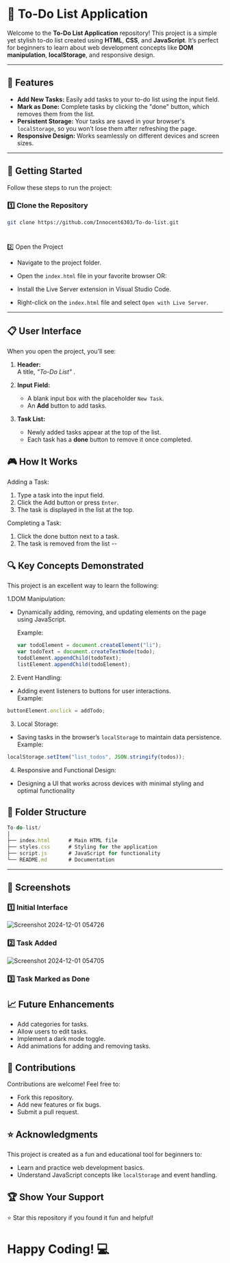# 📝 To-Do List Application  

Welcome to the **To-Do List Application** repository! This project is a simple yet stylish to-do list created using **HTML**, **CSS**, and **JavaScript**. It’s perfect for beginners to learn about web development concepts like **DOM manipulation**, **localStorage**, and responsive design.  

---

## 🌟 Features  
- **Add New Tasks:** Easily add tasks to your to-do list using the input field.  
- **Mark as Done:** Complete tasks by clicking the "done" button, which removes them from the list.  
- **Persistent Storage:** Your tasks are saved in your browser's `localStorage`, so you won’t lose them after refreshing the page.  
- **Responsive Design:** Works seamlessly on different devices and screen sizes.  

---

## 🚀 Getting Started  

Follow these steps to run the project:  

### 1️⃣ Clone the Repository  
```bash
git clone https://github.com/Innocent6303/To-do-list.git
```
#

2️⃣ Open the Project
  
  *  Navigate to the project folder.
    
  *  Open the `index.html` file in your favorite browser OR:
    
  *  Install the Live Server extension in Visual Studio Code.
    
  *  Right-click on the `index.html` file and select `Open with Live Server`.
    
---

## 📋 User Interface

When you open the project, you’ll see:

1. **Header:**  
   A title, *"To-Do List"* .  

2. **Input Field:**  
   - A blank input box with the placeholder `New Task`.  
   - An **Add** button to add tasks.  

3. **Task List:**  
   - Newly added tasks appear at the top of the list.  
   - Each task has a **done** button to remove it once completed.  
  
          
        
## 🎮 How It Works
Adding a Task:

  1. Type a task into the input field.
  2. Click the Add button or press `Enter`.
  3. The task is displayed in the list at the top.

Completing a Task:

  1. Click the done button next to a task.
  2. The task is removed from the list
--
## 🔍 Key Concepts Demonstrated

This project is an excellent way to learn the following:

1.DOM Manipulation:

  * Dynamically adding, removing, and updating elements on the page using JavaScript.
    
    Example:

    ```js
    var todoElement = document.createElement("li");
    var todoText = document.createTextNode(todo);
    todoElement.appendChild(todoText);
    listElement.appendChild(todoElement);
    ```
2. Event Handling:  
  * Adding event listeners to buttons for user interactions.  
  Example:
  ```js
  buttonElement.onclick = addTodo;
  ```


3. Local Storage:
  * Saving tasks in the browser’s `localStorage` to maintain data persistence.  
  Example:
  ```js
  localStorage.setItem("list_todos", JSON.stringify(todos));
  ```
  
4. Responsive and Functional Design:
  * Designing a UI that works across devices with minimal styling and optimal functionality

## 📂 Folder Structure

```js
To-do-list/
│
├── index.html      # Main HTML file
├── styles.css      # Styling for the application
├── script.js       # JavaScript for functionality
└── README.md       # Documentation
```
---

## 🎨 Screenshots  
### 1️⃣ Initial Interface

![Screenshot 2024-12-01 054726](https://github.com/user-attachments/assets/33a3eb9b-7b05-46fc-8805-c654d38a41d6)



### 2️⃣ Task Added

 ![Screenshot 2024-12-01 054705](https://github.com/user-attachments/assets/8886cf8e-fa8a-41d1-9e3c-757cf624973d)

  
### 3️⃣ Task Marked as Done

##  📈 Future Enhancements

* Add categories for tasks.
* Allow users to edit tasks.
* Implement a dark mode toggle.
* Add animations for adding and removing tasks.

## 🤝 Contributions

Contributions are welcome! Feel free to:

  * Fork this repository.
  * Add new features or fix bugs.
  * Submit a pull request.

## ⭐ Acknowledgments

This project is created as a fun and educational tool for beginners to:

 * Learn and practice web development basics.  
 * Understand JavaScript concepts like `localStorage` and event handling.
## 🏆 Show Your Support  
⭐ Star this repository if you found it fun and helpful!

# Happy Coding! 💻

